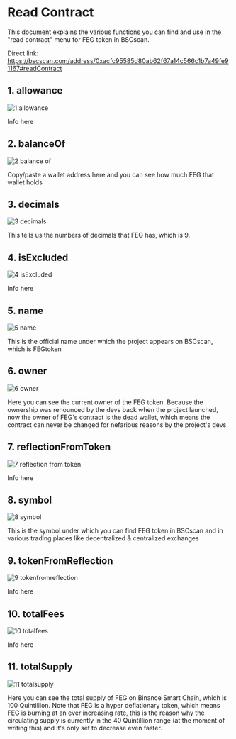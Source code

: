 # Read Contract

This document explains the various functions you can find and use in the "read contract" menu for FEG token in BSCscan.

Direct link:  https://bscscan.com/address/0xacfc95585d80ab62f67a14c566c1b7a49fe91167#readContract


## 1. allowance

![1 allowance](https://user-images.githubusercontent.com/102466559/165341643-19d1f398-2071-4c2a-b10d-5653510018af.png)

Info here

## 2. balanceOf

![2 balance of](https://user-images.githubusercontent.com/102466559/165342631-b8e65e3b-bf92-41a2-988f-2f62b49b28c9.png)

Copy/paste a wallet address here and you can see how much FEG that wallet holds

## 3. decimals

![3 decimals](https://user-images.githubusercontent.com/102466559/165342862-09316a71-28c2-4376-b643-273124c7e2d7.png)

This tells us the numbers of decimals that FEG has, which is 9.

## 4. isExcluded

![4 isExcluded](https://user-images.githubusercontent.com/102466559/165343557-ffe3b52d-fa09-42ed-ad57-376bbb8ced23.png)

Info here

## 5. name

![5 name](https://user-images.githubusercontent.com/102466559/165343664-bc78d96b-54a4-4b43-905d-37aa17c1b4f1.png)

This is the official name under which the project appears on BSCscan, which is FEGtoken

## 6. owner

![6 owner](https://user-images.githubusercontent.com/102466559/165344164-3c65b0c5-24d2-4999-9c2f-ea4c857bee9a.png)

Here you can see the current owner of the FEG token. Because the ownership was renounced by the devs back when the project launched, now the owner of FEG's contract is the dead wallet, which means the contract can never be changed for nefarious reasons by the project's devs.

## 7. reflectionFromToken

![7 reflection from token](https://user-images.githubusercontent.com/102466559/165345152-8890c749-6294-4e39-ba7a-cc6a82c85bd5.png)

Info here

## 8. symbol

![8 symbol](https://user-images.githubusercontent.com/102466559/165345262-f050eeaa-f6b5-428f-b09c-fa9533b99a97.png)

This is the symbol under which you can find FEG token in BSCscan and in various trading places like decentralized & centralized exchanges

## 9. tokenFromReflection

![9 tokenfromreflection](https://user-images.githubusercontent.com/102466559/165345479-4be652a2-4745-41e9-9452-70e93d5a2a2a.png)

Info here

## 10. totalFees

![10 totalfees](https://user-images.githubusercontent.com/102466559/165345575-8a3c2aec-a823-48e5-9cf4-e97db7ebe64e.png)

Info here

## 11. totalSupply

![11 totalsupply](https://user-images.githubusercontent.com/102466559/165345752-e59644a2-cfc4-46be-97d9-b19c6a4308b6.png)

Here you can see the total supply of FEG on Binance Smart Chain, which is 100 Quintillion. Note that FEG is a hyper deflationary token, which means FEG is burning at an ever increasing rate, this is the reason why the circulating supply is currently in the 40 Quintillion range (at the moment of writing this) and it's only set to decrease even faster.




